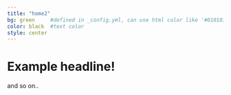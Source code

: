 ```yaml
---
title: "home2"
bg: green     #defined in _config.yml, can use html color like '#010101'
color: black  #text color
style: center
---
```


# Example headline!
and so on..


